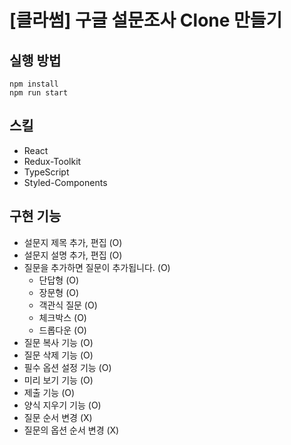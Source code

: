# [클라썸] 구글 설문조사 Clone 만들기

## 실행 방법

```
npm install
npm run start
```

## 스킬

- React
- Redux-Toolkit
- TypeScript
- Styled-Components

## 구현 기능

- 설문지 제목 추가, 편집 (O)
- 설문지 설명 추가, 편집 (O)
- 질문을 추가하면 질문이 추가됩니다. (O)
  - 단답형 (O)
  - 장문형 (O)
  - 객관식 질문 (O)
  - 체크박스 (O)
  - 드롭다운 (O)
- 질문 복사 기능 (O)
- 질문 삭제 기능 (O)
- 필수 옵션 설정 기능 (O)
- 미리 보기 기능 (O)
- 제출 기능 (O)
- 양식 지우기 기능 (O)
- 질문 순서 변경 (X)
- 질문의 옵션 순서 변경 (X)

